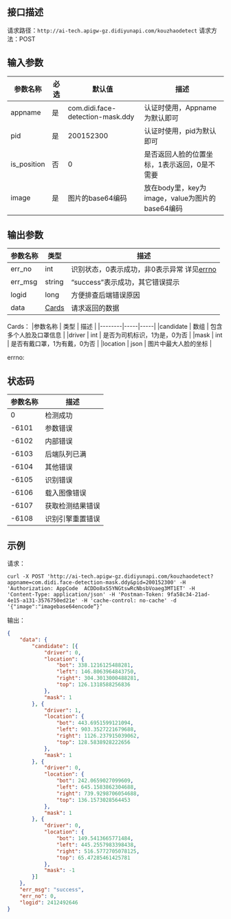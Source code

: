 ## 接口描述
请求路径：`http://ai-tech.apigw-gz.didiyunapi.com/kouzhaodetect`
请求方法：POST

## 输入参数
|参数名称 | 必选 | 默认值 | 描述|
|--------|-----|-----|-----|
|appname| 是 | com.didi.face-detection-mask.ddy | 认证时使用，Appname为默认即可 |
|pid| 是 | 200152300 | 认证时使用，pid为默认即可 |
|is_position| 否 | 0 | 是否返回人脸的位置坐标，1表示返回，0是不需要 |
|image| 是 | 图片的base64编码 | 放在body里，key为image，value为图片的base64编码 |

## 输出参数
|参数名称  | 类型 | 描述|
|--------|-----|-----|
|err_no|int|识别状态，0表示成功，非0表示异常 详见[errno](#errno)	|
|err_msg|string|“success”表示成功，其它错误提示	|
|logid|long|方便排查后端错误原因	|
|data | [Cards](#Cards)|请求返回的数据 |

<span id="Cards"></span>
Cards：
|参数名称  | 类型 | 描述 |
|--------|-----|-----|
|candidate | 数组 | 包含多个人脸及口罩信息 |
|driver | int | 是否为司机标识，1为是，0为否 |
|mask | int | 是否有戴口罩，1为有戴，0为否 |
|location | json | 图片中最大人脸的坐标 |

<span id="errno"></span>
errno:
## 状态码
|参数名称  |  描述 |
|--------|-----|
|0|检测成功|
|-6101|参数错误|
|-6102|内部错误|
|-6103|后端队列已满|
|-6104|其他错误|
|-6105|识别错误|
|-6106|载入图像错误|
|-6107|获取检测结果错误|
|-6108|识别引擎重置错误|

## 示例
请求：
``` shell
curl -X POST 'http://ai-tech.apigw-gz.didiyunapi.com/kouzhaodetect?appname=com.didi.face-detection-mask.ddy&pid=200152300' -H 'Authorization: AppCode  ACDDo8xS5YNGtswRcNbsbVoaeg3MT1ET' -H 'Content-Type: application/json' -H 'Postman-Token: 9fa58c34-21ad-4e15-a131-3576750ed21e' -H 'cache-control: no-cache' -d '{"image":"imagebase64encode“}‘
```

输出：
``` json
{
	"data": {
		"candidate": [{
			"driver": 0,
			"location": {
				"bot": 338.1216125488281,
				"left": 146.8063964843750,
				"right": 304.3013000488281,
				"top": 126.1318588256836
			},
			"mask": 1
		}, {
			"driver": 1,
			"location": {
				"bot": 443.6951599121094,
				"left": 903.3527221679688,
				"right": 1126.237915039062,
				"top": 128.5838928222656
			},
			"mask": 1
		}, {
			"driver": 0,
			"location": {
				"bot": 242.0659027099609,
				"left": 645.1583862304688,
				"right": 739.9298706054688,
				"top": 136.1573028564453
			},
			"mask": 1
		}, {
			"driver": 0,
			"location": {
				"bot": 149.5413665771484,
				"left": 445.2557983398438,
				"right": 516.5772705078125,
				"top": 65.47285461425781
			},
			"mask": -1
		}]
	},
	"err_msg": "success",
	"err_no": 0,
	"logid": 2412492646
}   
```


